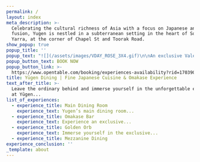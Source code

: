 ```yaml
---
permalink: /
layout: index
meta_description: >-
  Celebrating the cultural richness of Asia with a focus on Japanese and Asian
  fusion, Yugen is nestled in a subterranean setting in the heart of South
  Yarra, at the corner of Chapel St and Toorak Road.
show_popup: true
popup_title: ''
popup_text: "![](/assets/images/VDAY_ROSE_3X4.gif)\n\nAn exclusive Valentine’s Day Set Menu for Two. Tables are filling fast on Friday 14 February, don’t wait.\_\n"
popup_button_text: BOOK NOW
popup_button_link: >-
  https://www.opentable.com/booking/experiences-availability?rid=170390&restref=170390&experienceId=400109&utm_source=external&utm_medium=referral&utm_campaign=shared
title: Yūgen Dining | Fine Japanese Cuisine & Omakase Experience
text_after_title: >-
  Leave the ordinary behind and immerse yourself in the unforgettable experience
  at Yūgen...
list_of_experiences:
  - experience_title: Main Dining Room
    experience_text: Yugen’s main dining room...
  - experience_title: Omakase Bar
    experience_text: Experience an exclusive...
  - experience_title: Golden Orb
    experience_text: Immerse yourself in the exclusive...
  - experience_title: Mezzanine Dining
experience_conclusion: ''
_template: about
---
```




